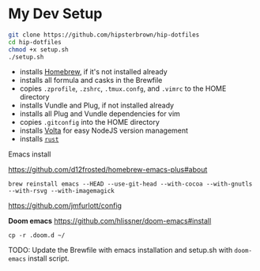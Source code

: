 # My Dev Setup

```sh
git clone https://github.com/hipsterbrown/hip-dotfiles
cd hip-dotfiles
chmod +x setup.sh
./setup.sh
```

- installs [Homebrew](https://brew.sh), if it's not installed already
- installs all formula and casks in the Brewfile
- copies `.zprofile`, `.zshrc`, `.tmux.confg`, and `.vimrc` to the HOME directory
- installs Vundle and Plug, if not installed already
- installs all Plug and Vundle dependencies for vim
- copies `.gitconfig` into the HOME directory
- installs [Volta](https://volta.sh/) for easy NodeJS version management
- installs [`rust`](https://rustup.rs/)

Emacs install

https://github.com/d12frosted/homebrew-emacs-plus#about

```shell
brew reinstall emacs --HEAD --use-git-head --with-cocoa --with-gnutls --with-rsvg --with-imagemagick
```

https://github.com/jmfurlott/config

**Doom emacs**
https://github.com/hlissner/doom-emacs#install

```shell
cp -r .doom.d ~/
```

TODO: Update the Brewfile with emacs installation and setup.sh with `doom-emacs` install script.

